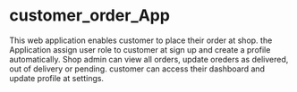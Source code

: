 # customer_order_App
This web application enables customer to place their order at shop. the Application assign user role to customer at sign up and create a profile automatically. Shop admin can view all orders, update oreders as delivered, out of delivery or pending. customer can access their dashboard and update profile at settings.

